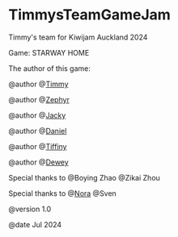 # TimmysTeamGameJam
Timmy's team for Kiwijam Auckland 2024

Game: STARWAY HOME

The author of this game:

@author @[Timmy](https://github.com/tiiiiiimmy)

@author @[Zephyr](https://github.com/Zephyr724)

@author @[Jacky](https://github.com/Fantasticboy521)

@author @[Daniel](https://github.com/Daniel114514advawv)

@author @[Tiffiny](https://github.com/tiff777)

@author @[Dewey](https://github.com/githubdudu)

Special thanks to @Boying Zhao @Zikai 
Zhou

Special thanks to @[Nora](https://github.com/YunjieXuSS) @Sven



@version 1.0

@date Jul 2024 

